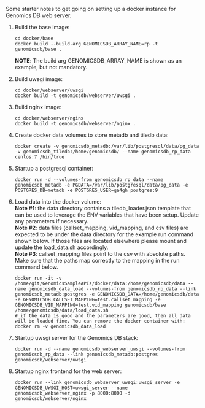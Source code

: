 Some starter notes to get going on setting up a docker instance for Genomics DB web server.  

1. Build the base image:

   ```shell
   cd docker/base
   docker build --build-arg GENOMICSDB_ARRAY_NAME=rp -t genomicsdb/base .
   ```
   **NOTE**: The build arg GENOMICSDB_ARRAY_NAME is shown as an example, but not mandatory.
1. Build uwsgi image:

   ```shell
   cd docker/webserver/uwsgi
   docker build -t genomicsdb/webserver/uwsgi .
   ```
1. Build nginx image:

   ```shell
   cd docker/webserver/nginx
   docker build -t genomicsdb/webserver/nginx .
   ```
1. Create docker data volumes to store metadb and tiledb data:

   ```shell
   docker create -v genomicsdb_metadb:/var/lib/postgresql/data/pg_data -v genomicsdb_tiledb:/home/genomicsdb/ --name genomicsdb_rp_data centos:7 /bin/true
   ```
1. Startup a postgresql container:

   ```shell
   docker run -d --volumes-from genomicsdb_rp_data --name genomicsdb_metadb -e PGDATA=/var/lib/postgresql/data/pg_data -e POSTGRES_DB=metadb -e POSTGRES_USER=ga4gh postgres:9
   ```
1. Load data into the docker volume:  
   **Note #1**: the data directory contains a tiledb_loader.json template that can be used to leverage the ENV variables that have been setup. Update any parameters if necessary.  
   **Note #2**: data files (callset_mapping, vid_mapping, and csv files) are expected to be under the data directory for the example run command shown below. If those files are located elsewhere please mount and update the load_data.sh accordingly.  
   **Note #3**: callset_mapping files point to the csv with absolute paths. Make sure that the paths map correctly to the mapping in the run command below. 

   ```shell
   docker run -it -v /home/git/GenomicsSampleAPIs/docker/data:/home/genomicsdb/data --name genomicsdb_data_load --volumes-from genomicsdb_rp_data --link genomicsdb_metadb:postgres -e GENOMICSDB_DATA=/home/genomicsdb/data -e GENOMICSDB_CALLSET_MAPPING=test.callset_mapping -e GENOMICSDB_VID_MAPPING=test.vid_mapping genomicsdb/base /home/genomicsdb/data/load_data.sh
   # if the data is good and the parameters are good, then all data will be loaded fine. You can remove the docker container with:
   docker rm -v genomicsdb_data_load
   ```

1. Startup uwsgi server for the Genomics DB stack:

   ```shell
   docker run -d --name genomicsdb_webserver_uwsgi --volumes-from genomicsdb_rp_data --link genomicsdb_metadb:postgres genomicsdb/webserver/uwsgi
   ```
1. Startup nginx frontend for the web server:

   ```shell
   docker run --link genomicsdb_webserver_uwsgi:uwsgi_server -e GENOMICSDB_UWSGI_HOST=uwsgi_server --name genomicsdb_webserver_nginx -p 8000:8000 -d genomicsdb/webserver/nginx
   ```
